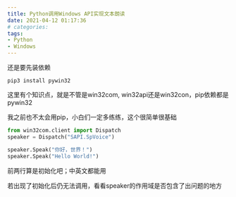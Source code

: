 ```yaml
---
title: Python调用Windows API实现文本朗读
date: 2021-04-12 01:17:36
# categories:
tags:
- Python
- Windows
---
```


还是要先装依赖

```
pip3 install pywin32
```
这里有个知识点，就是不管是win32com, win32api还是win32con，pip依赖都是pywin32

我之前也不太会用pip，小白们一定多练练，这个很简单很基础

```python
from win32com.client import Dispatch
speaker = Dispatch("SAPI.SpVoice")

speaker.Speak("你好，世界！")
speaker.Speak("Hello World!")

```
前两行算是初始化吧；中英文都能用

若出现了初始化后仍无法调用，看看speaker的作用域是否包含了出问题的地方

